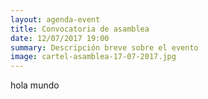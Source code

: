 ```yaml
---
layout: agenda-event
title: Convocatoria de asamblea
date: 12/07/2017 19:00
summary: Descripción breve sobre el evento
image: cartel-asamblea-17-07-2017.jpg
---
```


hola mundo